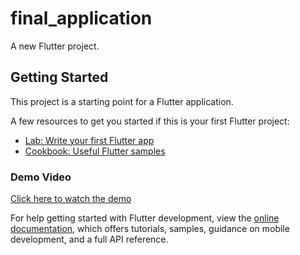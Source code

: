 # final_application

A new Flutter project.

## Getting Started

This project is a starting point for a Flutter application.

A few resources to get you started if this is your first Flutter project:

- [Lab: Write your first Flutter app](https://docs.flutter.dev/get-started/codelab)
- [Cookbook: Useful Flutter samples](https://docs.flutter.dev/cookbook)

###  Demo Video

[Click here to watch the demo](demo/Cafe%20App%20-%20Google%20Chrome.mp4)

For help getting started with Flutter development, view the
[online documentation](https://docs.flutter.dev/), which offers tutorials,
samples, guidance on mobile development, and a full API reference.
